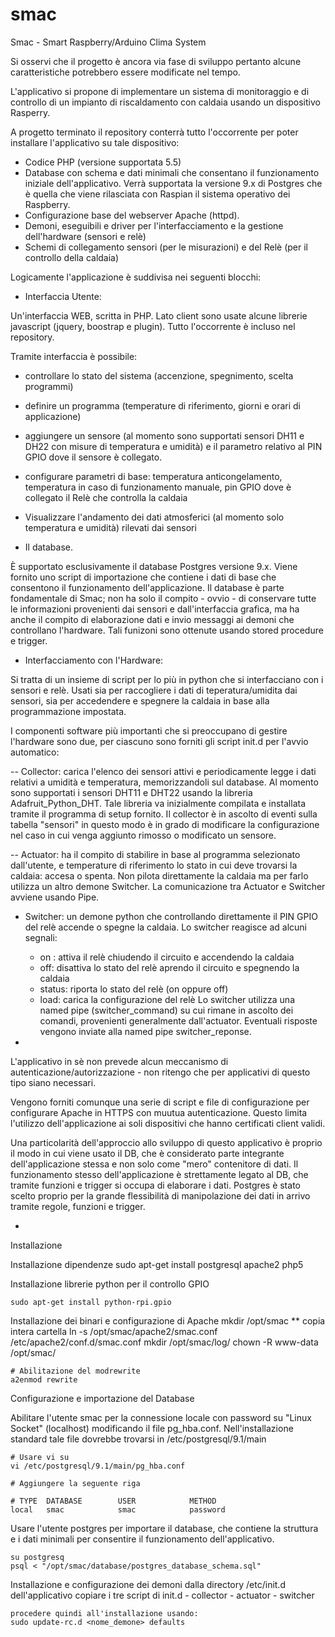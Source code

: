 # smac

Smac - Smart Raspberry/Arduino Clima System

Si osservi che il progetto è ancora via fase di sviluppo pertanto alcune caratteristiche potrebbero essere modificate nel tempo.

L'applicativo si propone di implementare un sistema di monitoraggio e di controllo di un impianto di riscaldamento con caldaia usando un dispositivo Rasperry.

A progetto terminato il repository conterrà tutto l'occorrente per poter installare l'applicativo su tale dispositivo:

- Codice PHP (versione supportata 5.5)
- Database con schema e dati minimali che consentano il funzionamento iniziale dell'applicativo. Verrà supportata la versione 9.x di Postgres che è quella che viene rilasciata con Raspian il sistema operativo dei Raspberry.
- Configurazione base del webserver Apache (httpd).
- Demoni, eseguibili e driver per l'interfacciamento e la gestione dell'hardware (sensori e relè)
- Schemi di collegamento sensori (per le misurazioni) e del Relè (per il controllo della caldaia)


Logicamente l'applicazione è suddivisa nei seguenti blocchi:

- Interfaccia Utente:

Un'interfaccia WEB, scritta in PHP. Lato client sono usate alcune librerie javascript (jquery, boostrap e plugin). Tutto l'occorrente è incluso nel repository.

Tramite interfaccia è possibile:

- controllare lo stato del sistema (accenzione, spegnimento, scelta programmi)
- definire un programma (temperature di riferimento, giorni e orari di applicazione)
- aggiungere un sensore (al momento sono supportati sensori DH11 e DH22 con misure di temperatura e umidità) e il parametro relativo al PIN GPIO dove il sensore è collegato.
- configurare parametri di base: temperatura anticongelamento, temperatura in caso di funzionamento manuale, pin GPIO dove è collegato il Relè che controlla la caldaia
- Visualizzare l'andamento dei dati atmosferici (al momento solo temperatura e umidità) rilevati dai sensori

- Il database.

È supportato esclusivamente il database Postgres versione 9.x. Viene fornito uno script di importazione che contiene i dati di base che consentono il funzionamento dell'applicazione. Il database è parte fondamentale di Smac; non ha solo il compito - ovvio - di conservare tutte le informazioni provenienti dai sensori e dall'interfaccia grafica, ma ha anche il compito di elaborazione dati e invio messaggi ai demoni che controllano l'hardware. Tali funizoni sono ottenute usando stored procedure e trigger.

- Interfacciamento con l'Hardware:

Si tratta di un insieme di script per lo più in python che si interfacciano con i sensori e relè. Usati sia per raccogliere i dati di teperatura/umidita dai sensori, sia per accedendere e spegnere la caldaia in base alla programmazione impostata.

I componenti software più importanti che si preoccupano di gestire l'hardware sono due, per ciascuno sono forniti gli script init.d per l'avvio automatico:

-- Collector: carica l'elenco dei sensori attivi e periodicamente legge i dati relativi a umidità e temperatura, memorizzandoli sul database. Al momento sono supportati i sensori DHT11 e DHT22 usando la libreria Adafruit_Python_DHT. Tale libreria va inizialmente compilata e installata tramite il programma di setup fornito. Il collector è in ascolto di eventi sulla tabella "sensori" in questo modo è in grado di modificare la configurazione nel caso in cui venga aggiunto rimosso o modificato un sensore.

-- Actuator: ha il compito di stabilire in base al programma selezionato dall'utente, e temperature di riferimento lo stato in cui deve trovarsi la caldaia: accesa o spenta. Non pilota direttamente la caldaia ma per farlo utilizza un altro demone Switcher. La comunicazione tra Actuator e Switcher avviene usando Pipe.

- Switcher: un demone python che controllando direttamente il PIN GPIO del relè accende o spegne la caldaia. Lo switcher reagisce ad alcuni segnali:
    - on : attiva il relè chiudendo il circuito e accendendo la caldaia
    - off: disattiva lo stato del relè aprendo il circuito e spegnendo la caldaia
    - status: riporta lo stato del relè (on oppure off)
    - load: carica la configurazione del relè
Lo switcher utilizza una named pipe (switcher_command) su cui rimane in ascolto dei comandi, provenienti generalmente dall'actuator. Eventuali risposte vengono inviate alla named pipe switcher_reponse.

-

L'applicativo in sè non prevede alcun meccanismo di autenticazione/autorizzazione - non ritengo che per applicativi di questo tipo siano necessari.

Vengono forniti comunque una serie di script e file di configurazione per configurare Apache in HTTPS con muutua autenticazione. Questo limita l'utilizzo dell'applicazione ai soli dispositivi che hanno certificati client validi.

Una particolarità dell'approccio allo sviluppo di questo applicativo è proprio il modo in cui viene usato il DB, che è considerato parte integrante dell'applicazione stessa e non solo come "mero" contenitore di dati. Il funzionamento stesso dell'applicazione è strettamente legato al DB, che tramite funzioni e trigger si occupa di elaborare i dati. Postgres è stato scelto proprio per la grande flessibilità di manipolazione dei dati in arrivo tramite regole, funzioni e trigger.

-

Installazione

Installazione dipendenze
    sudo apt-get install postgresql apache2 php5

Installazione librerie python per il controllo GPIO

    sudo apt-get install python-rpi.gpio


Installazione dei binari e configurazione di Apache
    mkdir /opt/smac
    ** copia intera cartella
    ln -s /opt/smac/apache2/smac.conf /etc/apache2/conf.d/smac.conf
    mkdir /opt/smac/log/
    chown -R www-data /opt/smac/

    # Abilitazione del modrewrite
    a2enmod rewrite


Configurazione e importazione del Database

Abilitare l'utente smac per la connessione locale con password su "Linux Socket" (localhost) modificando il file pg_hba.conf. Nell'installazione standard tale file dovrebbe trovarsi in /etc/postgresql/9.1/main

    # Usare vi su
    vi /etc/postgresql/9.1/main/pg_hba.conf

    # Aggiungere la seguente riga

    # TYPE  DATABASE        USER            METHOD
    local   smac            smac            password

Usare l'utente postgres per importare il database, che contiene la struttura e i dati minimali per consentire il funzionamento dell'applicativo.

    su postgresq
    psql < "/opt/smac/database/postgres_database_schema.sql"

Installazione e configurazione dei demoni
    dalla directory /etc/init.d dell'applicativo copiare i tre script di init.d
        - collector
        - actuator
        - switcher

    procedere quindi all'installazione usando:
    sudo update-rc.d <nome_demone> defaults

